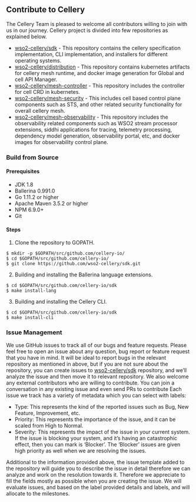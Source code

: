 ## Contribute to Cellery
The Cellery Team is pleased to welcome all contributors willing to join with us in our journey. 
Cellery project is divided into few repositories as explained below. 
- [wso2-cellery/sdk](https://github.com/wso2-cellery/sdk/) - This repository contains the cellery specification 
implementation, 
CLI implementation, and installers for different operating systems.  
- [wso2-cellery/distribution](https://github.com/wso2-cellery/distribution/) - This repository contains kubernetes 
artifacts 
for cellery mesh runtime, and docker image generation for Global and cell API Manager.   
- [wso2-cellery/mesh-controller](https://github.com/wso2-cellery/mesh-controller/) - This repository includes the 
controller 
for cell CRD in kubernetes.  
- [wso2-cellery/mesh-security](https://github.com/wso2-cellery/mesh-security) - This includes cell based control plane 
components such as STS, and other related security functionality for overall cellery mesh.  
- [wso2-cellery/mesh-observability](https://github.com/wso2-cellery/mesh-observability) - This repository includes the 
observability related components such as WSO2 stream processor extensions, siddhi applications for tracing, telemetry 
processing, dependency model generation, observability portal, etc, and docker images for observability control plane.  

### Build from Source

#### Prerequisites 
- JDK 1.8 
- Ballerina 0.991.0 
- Go 1.11.2 or higher
- Apache Maven 3.5.2 or higher
- NPM 6.9.0+
- Git

#### Steps
1. Clone the repository to GOPATH.
```
$ mkdir -p $GOPATH/src/github.com/cellery-io/
$ cd $GOPATH/src/github.com/cellery-io/
$ git clone https://github.com/wso2-cellery/sdk.git
```
2. Building and installing the Ballerina language extensions.
```
$ cd $GOPATH/src/github.com/cellery-io/sdk
$ make install-lang
```
3. Building and installing the Cellery CLI.
```
$ cd $GOPATH/src/github.com/cellery-io/sdk
$ make install-cli
```

### Issue Management
We use GitHub issues to track all of our bugs and feature requests. Please feel free to open an issue about any 
question, bug report or feature request that you have in mind. It will be ideal to report bugs in the relevant 
repository as mentioned in above, but if you are not sure about the repository, you can create issues to [wso2-cellery/sdk](https://github.com/wso2-cellery/sdk/issues) 
repository, and we’ll analyze the issue and then move it to relevant repository. 
We also welcome any external contributors who are willing to contribute. You can join a conversation in any existing issue and even send PRs to contribute
Each issue we track has a variety of metadata which you can select with labels:

- Type: This represents the kind of the reported issues such as Bug, New Feature, Improvement, etc. 
- Priority: This represents the importance of the issue, and it can be scaled from High to Normal.
- Severity: This represents the impact of the issue in your current system. If the issue is blocking your system, 
and it’s having an catastrophic effect, then you can mark is ‘Blocker’. The ‘Blocker’ issues are given high priority 
as well when we are resolving the issues. 

Additional to the information provided above, the issue template added to the repository will guide you to describe 
the issue in detail therefore we can analyze and work on the resolution towards it. Therefore we appreciate to fill the 
fields mostly as possible when you are creating the issue. We will evaluate issues, and based on the label provided 
details and labels, and will allocate to the milestones. 

